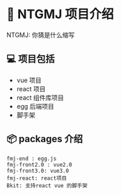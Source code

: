 # 🚀 NTGMJ 项目介绍

NTGMJ: 你猜是什么缩写

## 💻 项目包括

-   vue 项目
-   react 项目
-   react 组件库项目
-   egg 后端项目
-   脚手架

## 📦 packages 介绍

```
fmj-end : egg.js
fmj-front2.0 : vue2.0
fmj-front3.0: vue3.0
fmj-react: react项目
Bkit: 支持react vue 的脚手架
```

```
```
